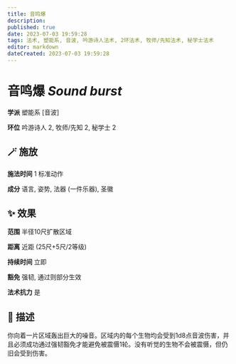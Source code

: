 ```yaml
---
title: 音鸣爆
description: 
published: true
date: 2023-07-03 19:59:28
tags: 法术, 塑能系, 音波, 吟游诗人法术, 2环法术, 牧师/先知法术, 秘学士法术
editor: markdown
dateCreated: 2023-07-03 19:59:28
---
```


# **音鸣爆** *Sound burst*

**学派** 塑能系 \[音波\] 

**环位** 吟游诗人 2, 牧师/先知 2, 秘学士 2

## 🪄 施放

**施法时间** 1 标准动作

**成分** 语言, 姿势, 法器 (一件乐器), 圣徽

## ✨ 效果  

**范围** 半径10尺扩散区域

**距离** 近距 (25尺+5尺/2等级)  

**持续时间** 立即 

**豁免** 强韧, 通过则部分生效

**法术抗力** 是

## 📖 描述

你向着一片区域轰出巨大的噪音。区域内的每个生物均会受到1d8点音波伤害，并且必须成功通过强韧豁免才能避免被震慑1轮。没有听觉的生物不会被震慑，但仍旧会受到伤害。
    